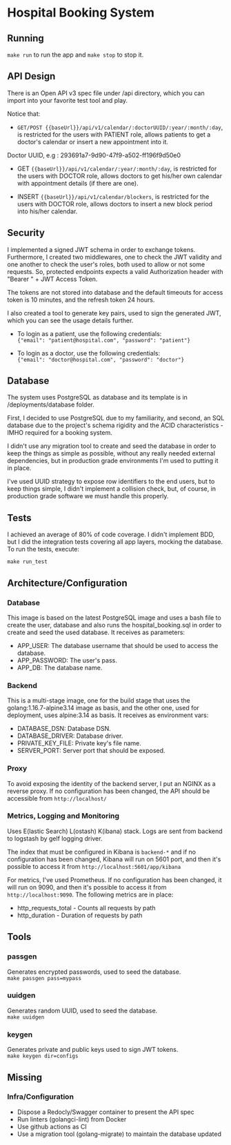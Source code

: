 # Hospital Booking System

## Running

`make run` to run the app and `make stop` to stop it.

## API Design

There is an Open API v3 spec file  under /api directory, which you can import into your favorite test tool 
and play.

Notice that:

* `GET/POST {{baseUrl}}/api/v1/calendar/:doctorUUID/:year/:month/:day`, is restricted for the users with PATIENT role, allows 
patients to get a doctor's calendar or insert a new appointment into it.

Doctor UUID, e.g : 293691a7-9d90-47f9-a502-ff196f9d50e0


* GET `{{baseUrl}}/api/v1/calendar/:year/:month/:day`, is restricted for the users with DOCTOR role, allows
  doctors to get his/her own calendar with appointment details (if there are one).


* INSERT `{{baseUrl}}/api/v1/calendar/blockers`, is restricted for the users with DOCTOR role, allows
  doctors to insert a new block period into his/her calendar.

## Security

I implemented a signed JWT schema in order to exchange tokens. Furthermore, I created two middlewares, one
to check the JWT validity and one another to check the user's roles, both used to allow or not some requests. So, 
protected endpoints expects a valid Authorization header with "Bearer " + JWT Access Token.

The tokens are not stored into database and the default timeouts for access token is 10 minutes, and the refresh 
token 24 hours.

I also created a tool to generate key pairs, used to sign the generated JWT, which you can see the usage details
further.

* To login as a patient, use the following credentials:<br/>
  `{"email": "patient@hospital.com", "password": "patient"}`


* To login as a doctor, use the following credentials:<br/>
  `{"email": "doctor@hospital.com", "password": "doctor"}`

## Database

The system uses PostgreSQL as database and its template is in /deployments/database folder.

First, I decided to use PostgreSQL due to my familiarity, and second, an SQL database due to the project's
schema rigidity and the ACID characteristics - IMHO required for a booking system.

I didn't use any migration tool to create and seed the database in order to keep the things as simple
as possible, without any really needed external dependencies, but in production grade environments
I'm used to putting it in place.

I've used UUID strategy to expose row identifiers to the end users, but to keep things simple,
I didn't implement a collision check, but, of course, in production grade software
we must handle this properly.

## Tests

I achieved an average of 80% of code coverage. I didn't implement BDD, but I did the integration tests
covering all app layers, mocking the database. To run the tests, execute: <br/>

`make run_test`

## Architecture/Configuration

### Database
This image is based on the latest PostgreSQL image and uses a bash file to create the user, database
and also runs the hospital_booking.sql in order to create and seed the used database. It receives as 
parameters:
* APP_USER: The database username that should be used to access the database.
* APP_PASSWORD: The user's pass.
* APP_DB: The database name.

### Backend
This is a multi-stage image, one for the build stage that uses the golang:1.16.7-alpine3.14 image as basis,
and the other one, used for deployment, uses alpine:3.14 as basis. It receives as environment vars:
* DATABASE_DSN: Database DSN.
* DATABASE_DRIVER: Database driver.
* PRIVATE_KEY_FILE: Private key's file name.
* SERVER_PORT: Server port that should be exposed.

### Proxy
To avoid exposing the identity of the backend server, I put an NGINX as a reverse proxy. If no configuration
has been changed, the API should be accessible from `http://localhost/`

### Metrics, Logging and Monitoring
Uses E(lastic Search) L(ostash) K(ibana) stack. Logs are sent from backend to logstash by gelf logging driver.

The index that must be configured in Kibana is `backend-*` and if no configuration has been changed, 
Kibana will run on 5601 port, and then it's possible to access it from `http://localhost:5601/app/kibana`

For metrics, I've used Prometheus. If no configuration has been changed, it will run on 9090, and then it's possible
to access it from `http://localhost:9090`. The following metrics are in place:

* http_requests_total - Counts all requests by path
* http_duration - Duration of requests by path

## Tools

### passgen

Generates encrypted passwords, used to seed the database. <br/> 
`make passgen pass=mypass`

### uuidgen

Generates random UUID, used to seed the database. <br/>
`make uuidgen`

### keygen

Generates private and public keys used to sign JWT tokens. <br/>
`make keygen dir=configs`


## Missing

### Infra/Configuration
* Dispose a Redocly/Swagger container to present the API spec
* Run linters (golangci-lint) from Docker
* Use github actions as CI
* Use a migration tool (golang-migrate) to maintain the database updated
